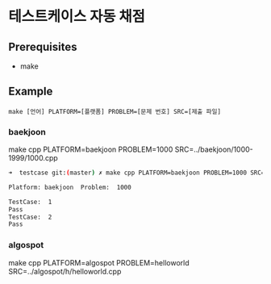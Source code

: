 # 테스트케이스 자동 채점

## Prerequisites

- make

## Example

```
make [언어] PLATFORM=[플랫폼] PROBLEM=[문제 번호] SRC=[제출 파일]
```

### baekjoon
make cpp PLATFORM=baekjoon PROBLEM=1000 SRC=../baekjoon/1000-1999/1000.cpp

```bash
➜  testcase git:(master) ✗ make cpp PLATFORM=baekjoon PROBLEM=1000 SRC=../baekjoon/1000-1999/1000.cpp

Platform: baekjoon  Problem:  1000 

TestCase:  1 
Pass
TestCase:  2 
Pass
```

### algospot
make cpp PLATFORM=algospot PROBLEM=helloworld SRC=../algospot/h/helloworld.cpp